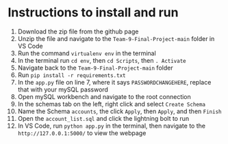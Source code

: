 # Instructions to install and run

1. Download the zip file from the github page
2. Unzip the file and navigate to the `Team-9-Final-Project-main` folder in VS Code
3. Run the command `virtualenv env` in the terminal
4. In the terminal run `cd env`, then `cd Scripts`, then `. Activate` 
5. Navigate back to the `Team-9-Final-Project-main` folder
6. Run `pip install -r requirements.txt`
7. In the `app.py` file on line 7, where it says `PASSWORDCHANGEHERE`, replace that with your mySQL password
8. Open mySQL workbench and navigate to the root connection
9. In the schemas tab on the left, right click and select `Create Schema`
10. Name the Schema `accounts`, the click `Apply`, then `Apply`, and then `Finish`
11. Open the `account_list.sql` and click the lightning bolt to run
12. In VS Code, run `python app.py` in the terminal, then navigate to the `http://127.0.0.1:5000/` to view the webpage